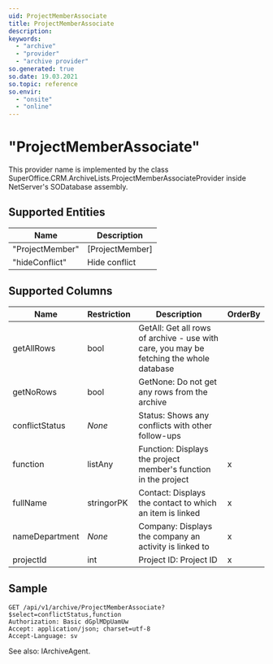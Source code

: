 ```yaml
---
uid: ProjectMemberAssociate
title: ProjectMemberAssociate
description: 
keywords:
  - "archive"
  - "provider"
  - "archive provider"
so.generated: true
so.date: 19.03.2021
so.topic: reference
so.envir:
  - "onsite"
  - "online"
---
```


# "ProjectMemberAssociate"

This provider name is implemented by the class <see cref="T:SuperOffice.CRM.ArchiveLists.ProjectMemberAssociateProvider">SuperOffice.CRM.ArchiveLists.ProjectMemberAssociateProvider</see> inside NetServer's SODatabase assembly.

## Supported Entities
| Name | Description |
| ---- | ----- |
|"ProjectMember"|[ProjectMember]|
|"hideConflict"|Hide conflict|

## Supported Columns
| Name | Restriction | Description | OrderBy
| ---- | ----- | ------- | ------ |
|getAllRows|bool|GetAll: Get all rows of archive - use with care, you may be fetching the whole database|  |
|getNoRows|bool|GetNone: Do not get any rows from the archive|  |
|conflictStatus| *None* |Status: Shows any conflicts with other follow-ups|  |
|function|listAny|Function: Displays the project member's function in the project| x |
|fullName|stringorPK|Contact: Displays the contact to which an item is linked| x |
|nameDepartment| *None* |Company: Displays the company an activity is linked to| x |
|projectId|int|Project ID: Project ID| x |

## Sample

```http!
GET /api/v1/archive/ProjectMemberAssociate?$select=conflictStatus,function
Authorization: Basic dGplMDpUamUw
Accept: application/json; charset=utf-8
Accept-Language: sv

```



See also: <see cref="T:SuperOffice.CRM.Services.IArchiveAgent">IArchiveAgent</see>.</p>

